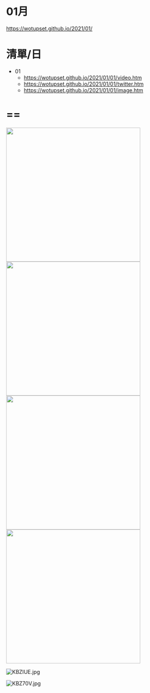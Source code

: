 # 01月
https://wotupset.github.io/2021/01/

# 清單/日
+ 01
  + https://wotupset.github.io/2021/01/01/video.htm
  + https://wotupset.github.io/2021/01/01/twitter.htm
  + https://wotupset.github.io/2021/01/01/image.htm

# ==
<img src="" width="360" height="auto">
<img src="https://gab.com/system/media_attachments/files/061/205/016/original/7a0f58d96a2cf9e2.jpg" width="360" height="auto">
<img src="https://i.imgup.co/2Za6u.jpg" width="360" height="auto">
<img src="https://i.imgur.com/2xyVtGP.jpg" width="360" height="auto">

![KBZIUE.jpg](https://imgpoi.com/i/KBZIUE.jpg)

![KBZ70V.jpg](https://imgpoi.com/i/KBZ70V.jpg)

